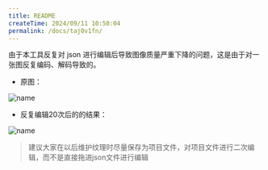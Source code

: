 ```yaml
---
title: README
createTime: 2024/09/11 10:50:04
permalink: /docs/taj0v1fn/
---
```


由于本工具反复对 json 进行编辑后导致图像质量严重下降的问题，这是由于对一张图反复编码、解码导致的。

* 原图：

![name](1.PNG)


* 反复编辑20次后的的结果：


![name](2.PNG)



> 建议大家在以后维护纹理时尽量保存为项目文件，对项目文件进行二次编辑，而不是直接拖进json文件进行编辑